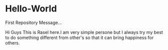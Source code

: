 # Hello-World
First Repository Message...

Hi Guys This is Rasel here.I am very simple persone but I always try my best to do something different from other's so that it can bring happiness for others.
